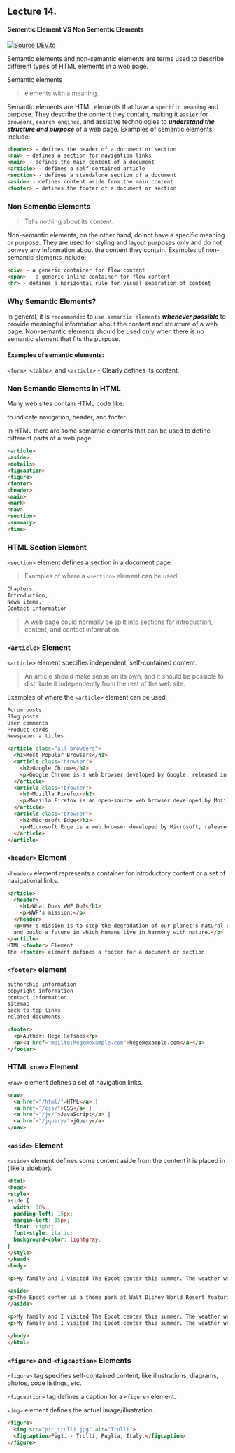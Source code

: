 ## Lecture 14.

#### Sementic Element VS Non Sementic Elements

[![Source DEV.to](https://res.cloudinary.com/practicaldev/image/fetch/s--7rtr6qdB--/c_limit%2Cf_auto%2Cfl_progressive%2Cq_auto%2Cw_880/https://dev-to-uploads.s3.amazonaws.com/uploads/articles/n8f7yj3bjy7rcu03hfsa.png "Non Sementic HTML vs Sementic HTML pic by Dev.to himanshu gupta")](https://dev.to/himanshudevgupta/html-semantic-tag-vs-non-semantic-2fj3#:~:text=Non-semantic%20HTML%20refers%20to%20the%20use%20of%20HTML,about%20the%20meaning%20or%20purpose%20of%20that%20content.)


Semantic elements and non-semantic elements are terms used to describe different types of HTML elements in a web page.


Semantic elements
>elements with a meaning.

Semantic elements are HTML elements that have a `specific meaning` and purpose. They describe the content they contain, making it `easier` for `browsers`, `search engines`, and assistive technologies to _**understand the structure and purpose**_ of a web page. Examples of semantic elements include:

```html
<header> - defines the header of a document or section
<nav> - defines a section for navigation links
<main> - defines the main content of a document
<article> - defines a self-contained article
<section> - defines a standalone section of a document
<aside> - defines content aside from the main content
<footer> - defines the footer of a document or section

```

### Non Sementic Elements
>Tells nothing about its content.

Non-semantic elements, on the other hand, do not have a specific meaning or purpose. They are used for styling and layout purposes only and do not convey any information about the content they contain. Examples of non-semantic elements include:
```html
<div> - a generic container for flow content
<span> - a generic inline container for flow content
<hr> - defines a horizontal rule for visual separation of content
```
### Why Semantic Elements?

In general, it is `recommended` to `use semantic elements` _**whenever possible**_ to provide meaningful information about the content and structure of a web page. Non-semantic elements should be used only when there is no semantic element that fits the purpose.

#### Examples of semantic elements: 
`<form>`, `<table>`, and `<article>` - Clearly defines its content.


### Non Semantic Elements in HTML
Many web sites contain HTML code like: <div id="nav"> <div class="header"> <div id="footer"> to indicate navigation, header, and footer.

In HTML there are some semantic elements that can be used to define different parts of a web page:  

```html
<article>
<aside>
<details>
<figcaption>
<figure>
<footer>
<header>
<main>
<mark>
<nav>
<section>
<summary>
<time>
```

### HTML Section Element
`<section>` element defines a section in a document page.

>Examples of where a `<section>` element can be used:

```html
Chapters,
Introduction,
News items,
Contact information
```

>A web page could normally be split into sections for introduction, content, and contact information.


### `<article>` Element

`<article>` element specifies independent, self-contained content.

>An article should make sense on its own, and it should be possible to distribute it independently from the rest of the web site.

Examples of where the `<article>` element can be used:

```html
Forum posts
Blog posts
User comments
Product cards
Newspaper articles
```

```html
<article class="all-browsers">
  <h1>Most Popular Browsers</h1>
  <article class="browser">
    <h2>Google Chrome</h2>
    <p>Google Chrome is a web browser developed by Google, released in 2008. Chrome is the world's most popular web browser today!</p>
  </article>
  <article class="browser">
    <h2>Mozilla Firefox</h2>
    <p>Mozilla Firefox is an open-source web browser developed by Mozilla. Firefox has been the second most popular web browser since January, 2018.</p>
  </article>
  <article class="browser">
    <h2>Microsoft Edge</h2>
    <p>Microsoft Edge is a web browser developed by Microsoft, released in 2015. Microsoft Edge replaced Internet Explorer.</p>
  </article>
</article>
```

### `<header>` Element
`<header>` element represents a container for introductory content or a set of navigational links.

```html
<article>
  <header>
    <h1>What Does WWF Do?</h1>
    <p>WWF's mission:</p>
  </header>
  <p>WWF's mission is to stop the degradation of our planet's natural environment,
  and build a future in which humans live in harmony with nature.</p>
</article>
HTML <footer> Element
The <footer> element defines a footer for a document or section.
```
### `<footer>` element 
```html
authorship information
copyright information
contact information
sitemap
back to top links
related documents
```
```html
<footer>
  <p>Author: Hege Refsnes</p>
  <p><a href="mailto:hege@example.com">hege@example.com</a></p>
</footer>
```
### HTML `<nav>` Element
`<nav>` element defines a set of navigation links.

```html
<nav>
  <a href="/html/">HTML</a> |
  <a href="/css/">CSS</a> |
  <a href="/js/">JavaScript</a> |
  <a href="/jquery/">jQuery</a>
</nav>
```
### `<aside>` Element
`<aside>` element defines some content aside from the content it is placed in (like a sidebar).

```html
<html>
<head>
<style>
aside {
  width: 30%;
  padding-left: 15px;
  margin-left: 15px;
  float: right;
  font-style: italic;
  background-color: lightgray;
}
</style>
</head>
<body>

<p>My family and I visited The Epcot center this summer. The weather was nice, and Epcot was amazing! I had a great summer together with my family!</p>

<aside>
<p>The Epcot center is a theme park at Walt Disney World Resort featuring exciting attractions, international pavilions, award-winning fireworks and seasonal special events.</p>
</aside>

<p>My family and I visited The Epcot center this summer. The weather was nice, and Epcot was amazing! I had a great summer together with my family!</p>
<p>My family and I visited The Epcot center this summer. The weather was nice, and Epcot was amazing! I had a great summer together with my family!</p>

</body>
</html>
```
### `<figure>` and `<figcaption>` Elements

`<figure>` tag specifies self-contained content, like illustrations, diagrams, photos, code listings, etc.

`<figcaption>` tag defines a caption for a `<figure>` element. 

`<img>` element defines the actual image/illustration. 

```html
<figure>
  <img src="pic_trulli.jpg" alt="Trulli">
  <figcaption>Fig1. - Trulli, Puglia, Italy.</figcaption>
</figure>
```

